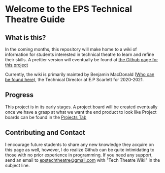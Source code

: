 # Welcome to the EPS Technical Theatre Guide

## What is this?
In the coming months, this repository will make home to a wiki of information for students interested in technical theatre to learn and refine their skills. A prettier version will eventually be found at [the Github page for this project](https://epstechtheatre.github.io/)

Currently, the wiki is primarily mainted by Benjamin MacDonald ([Who can be found here](https://github.com/Quantum158/)), the Technical Director at E.P Scarlett for 2020-2021.

## Progress
This project is in its early stages. A project board will be created eventually once we have a grasp at what we want the end product to look like
Project boards can be found in the [Projects Tab](https://github.com/epstechtheatre/epstechtheatre.github.io/projects)

## Contributing and Contact
I encourage future students to share any new knowledge they acquire on this page as well, however, I do realize Github can be quite intimidating to those with no prior experience in programming. If you need any support, send an email to [epstechtheatre@gmail.com](mailto:epstechtheatre@gmail.com) with "Tech Theatre Wiki" in the subject line.
